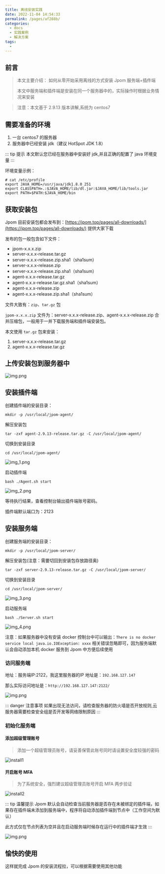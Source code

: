 ```yaml
---
title: 离线安装实践
date: 2022-11-04 14:54:33
permalink: /pages/af288b/
categories:
  - docs
  - 实践案例
  - 解决方案
tags:
  - 
---
```


## 前言

> 本文主要介绍：
> 如何从零开始采用离线的方式安装 Jpom 服务端+插件端
>
> 本文中服务端和插件端是安装在同一个服务器中的，实际操作时根据业务情况来安装

> 注意：本文基于 2.9.13 版本讲解,系统为 centos7


## 需要准备的环境

1. 一台 centos7 的服务器
2. 服务器中已经安装 jdk（建议 HotSpot JDK 1.8）

::: tip 提示
本文默认您已经在服务器中安装好 jdk,并且正确的配置了 java 环境变量
:::

环境变量示例：

```shell
# cat /etc/profile
export JAVA_HOME=/usr/java/jdk1.8.0_251
export CLASSPATH=.:$JAVA_HOME/lib/dt.jar:$JAVA_HOME/lib/tools.jar
export PATH=$PATH:$JAVA_HOME/bin
```


## 获取安装包

Jpom 目前安装包都会发布到：[https://jpom.top/pages/all-downloads/](https://jpom.top/pages/all-downloads/) 提供大家下载

发布的包一般包含如下文件：

- jpom-x.x.x.zip
- server-x.x.x-release.tar.gz 
- server-x.x.x-release.zip.sha1（sha1sum）
- server-x.x.x-release.zip 
- server-x.x.x-release.zip.sha1（sha1sum）
- agent-x.x.x-release.tar.gz 
- agent-x.x.x-release.tar.gz.sha1（sha1sum）
- agent-x.x.x-release.zip 
- agent-x.x.x-release.zip.sha1（sha1sum）


文件大致有：`zip`、`tar.gz` 包

`jpom-x.x.x.zip` 文件为：server-x.x.x-release.zip、agent-x.x.x-release.zip 合并压缩包，一般用于一并下载服务端和插件端安装包。

本文使用 `tar.gz` 包来安装：

1. server-x.x.x-release.tar.gz
2. agent-x.x.x-release.tar.gz 

## 上传安装包到服务器中

![img.png](/images/tutorial/install/offince/img.png)

## 安装插件端

创建插件端的安装目录：

```shell
mkdir -p /usr/local/jpom-agent/
```

解压安装包

```shell
tar -zxf agent-2.9.13-release.tar.gz -C /usr/local/jpom-agent/
```

切换到安装目录

```shell
cd /usr/local/jpom-agent/
```

![img_1.png](/images/tutorial/install/offince/img_1.png)

启动插件端

```shell
bash ./Agent.sh start
```

![img_2.png](/images/tutorial/install/offince/img_2.png)

等待执行结果，查看控制台输出插件端账号密码。

插件端默认端口为：2123

## 安装服务端

创建服务端的安装目录：

```shell
mkdir -p /usr/local/jpom-server/
```

解压安装包(注意：需要切回到安装包存放路径奥)

```shell
tar -zxf server-2.9.13-release.tar.gz -C /usr/local/jpom-server/
```

切换到安装目录

```shell
cd /usr/local/jpom-server/
```

![img_3.png](/images/tutorial/install/offince/img_3.png)

启动服务端

```shell
bash ./Server.sh start
```

![img_4.png](/images/tutorial/install/offince/img_4.png)

注意：如果服务器中没有安装 docker 控制台中可以输出：`There is no docker service local java.io.IOException: xxxx` 相关错误忽略即可，因为服务端默认会自动添加本机 docker 服务到 Jpom 中方便后续使用


### 访问服务端

地址：服务端IP:2122，我这里服务器的IP 地址是：`192.168.127.147`

那么实际访问地址是：`http://192.168.127.147:2122/`

![img.png](/images/tutorial/install/use-docker/img.png)

::: danger 注意事项
如果出现无法访问，请检查服务器的防火墙是否开放规则,云服务器需要检查安全组是否开发等网络限制原因
:::

### 初始化服务端


#### 添加超级管理账号

> 添加一个超级管理员账号，请妥善保管此账号同时请设置安全度较强的密码

![install1](/images/tutorial/project_dsl_java/inits1.png)

#### 开启账号 MFA

> 为了系统安全，强烈建议超级管理员账号开启 MFA 两步验证
>
![install2](/images/tutorial/project_dsl_java/inits2.png)


::: tip 温馨提示
Jpom 默认会自动检查当前服务器是否存在未被绑定的插件端，如果存在插件端未添加到服务端中，程序将自动添加插件端到节点中（工作空间为默认）

此方式仅在节点列表为空并且在启动服务端时候存在运行中的插件端才生效
:::


![img.png](/images/tutorial/install/offince/img6.png)


## 愉快的使用

这样就完成 Jpom 的安装流程拉，可以根据需要使用其他功能